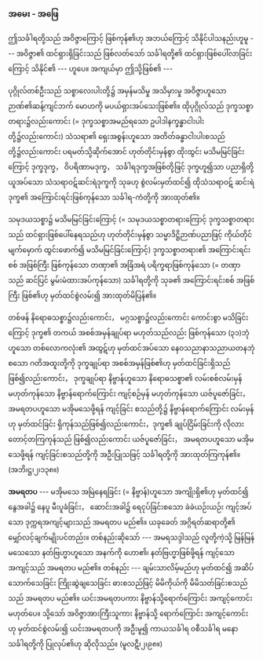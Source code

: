 ### အမေး - အဖြေ

ဤသင်္ခါရတို့သည် အဝိဇ္ဇာကြောင့် ဖြစ်ကုန်၏ဟု အဘယ်ကြောင့် သိနိုင်ပါသနည်းဟူမူ --- အဝိဇ္ဇာ၏ ထင်ရှားရှိခြင်းသည် ဖြစ်လတ်သော် သင်္ခါရတို့၏ ထင်ရှားဖြစ်ပေါ်လာခြင်းကြောင့် သိနိုင်၏ --- ဟူပေ။ 
အကျယ်မှာ ဤသို့ဖြစ်၏ ---

ပုဂ္ဂိုလ်တစ်ဦးသည် သစ္စာလေးပါးတို့၌ အမှန်မသိမှု အသိမှားမှု အဝိဇ္ဇာဟူသော ဉာဏ်၏ဆန့်ကျင်ဘက် မောဟကို မပယ်ရှားအပ်သေးဖြစ်၏။ 
ထိုပုဂ္ဂိုလ်သည် ဒုက္ခသစ္စာတရား၌လည်းကောင်း (= ဒုက္ခသစ္စာအမည်ရသော ဥပါဒါနက္ခန္ဓာငါးပါးတို့၌လည်းကောင်း) သံသရာ၏ ရှေးအစွန်းဟူသော အတိတ်ခန္ဓာငါးပါးစသည်တို့၌လည်းကောင်း ပရမတ်သို့ဆိုက်အောင် ဟုတ်တိုင်းမှန်စွာ ထိုးထွင်း မသိမမြင်ခြင်းကြောင့် ဒုက္ခဒုက္ခ， ဝိပရိဏာမဒုက္ခ， သင်္ခါရဒုက္ခအဖြစ်တို့ဖြင့် ဒုက္ခဟူ၍သာ ပညာရှိတို့ ယူအပ်သော သံသရာဝဋ်ဆင်းရဲဒုက္ခကို သုခဟု စွဲလမ်းမှတ်ထင်၍ ထိုသံသရာဝဋ် ဆင်းရဲဒုက္ခ၏ အကြောင်းရင်းဖြစ်ကုန်သော သင်္ခါရ-ကံတို့ကို အားထုတ်၏။

သမုဒယသစ္စာ၌ မသိမမြင်ခြင်းကြောင့် (= သမုဒယသစ္စာတရားကြောင့် ဒုက္ခသစ္စာတရားသည် ထင်ရှားဖြစ်ပေါ်နေရသည်ဟု ဟုတ်တိုင်းမှန်စွာ သမ္မာဒိဋ္ဌိဉာဏ်ပညာဖြင့် ကိုယ်တိုင်မျက်မှောက် ထွင်းဖောက်၍ မသိမမြင်ခြင်းကြောင့်) ဒုက္ခသစ္စာတရား၏ အကြောင်းရင်းစစ် အဖြစ်ကြီး ဖြစ်ကုန်သော တဏှာ၏ အခြံအရံ ပရိက္ခရာဖြစ်ကုန်သော (= တဏှာသည် ဆင်ပြင် မွမ်းမံထားအပ်ကုန်သော) သင်္ခါရတို့ကို သုခ၏ အကြောင်းရင်းစစ် အဖြစ်ကြီး ဖြစ်၏ဟု မှတ်ထင်စွဲလမ်း၍ အားထုတ်မိပြန်၏။

တစ်ဖန် နိရောဓသစ္စာ၌လည်းကောင်း， မဂ္ဂသစ္စာ၌လည်းကောင်း ကောင်းစွာ မသိခြင်းကြောင့် ဒုက္ခ၏ တကယ် အစစ်အမှန်ချုပ်ရာ မဟုတ်သည်လည်း ဖြစ်ကုန်သော (၃၁)ဘုံဟူသော တစ်လောကလုံး၏ အထွဋ်ဟု မှတ်ထင်အပ်သော နေဝသညာနာသညာယတနဘုံစသော ဂတိအထူးတို့ကို ဒုက္ခချုပ်ရာ အစစ်အမှန်ဖြစ်၏ဟု မှတ်ထင်ခြင်းရှိသည် ဖြစ်၍လည်းကောင်း， ဒုက္ခချုပ်ရာ နိဗ္ဗာန်ဟူသော နိရောဓသစ္စာ၏ လမ်းစစ်လမ်းမှန် မဟုတ်ကုန်သော နိဗ္ဗာန်ရောက်ကြောင်း ကျင့်စဉ်မှန် မဟုတ်ကုန်သော ယဇ်ပူဇော်ခြင်း， အမရတပဟူသော မအိုမသေဖို့ရန် ကျင့်ခြင်း စသည်တို့၌ နိဗ္ဗာန်ရောက်ကြောင်း လမ်းမှန်ဟု မှတ်ထင်ခြင်း ရှိကုန်သည်ဖြစ်၍လည်းကောင်း，ဒုက္ခ၏ ချုပ်ငြိမ်းခြင်းကို လိုလားတောင့်တကြကုန်သည် ဖြစ်၍လည်းကောင်း ယဇ်ပူဇော်ခြင်း， အမရတပဟူသော မအိုမသေဖို့ရန် ကျင့်ခြင်းစသည်တို့ကို အဦးပြုသဖြင့် သင်္ခါရတို့ကို အားထုတ်ကြကုန်၏။ (အဘိ၊ဋ္ဌ၊၂၊၁၃၈။)

**အမရတပ** --- မအိုမသေ အမြဲနေရခြင်း (= နိဗ္ဗာန်)ဟူသော အကျိုးရှိ၏ဟု မှတ်ထင်၍ နွေအခါ၌ နေပူ မီးပူခံခြင်း， ဆောင်းအခါ၌ ရေငုပ်ခြင်းစသော ခဲခဲယဉ်းယဉ်း ကျင့်အပ်သော ဒုက္ကရအကျင့်များသည် အမရတပ မည်၏။ 
ယခုခေတ် အဂ္ဂိရတ်ဆရာတို့၏ မျှော်လင့်ချက်မျိုးပင်တည်း။ 
တစ်နည်းဆိုသော် --- အမရသဒ္ဒါသည် လူတို့ကဲ့သို့ မြန်မြန်မသေသော နတ်ဗြဟ္မာဟူသော အနက်ကို ဟော၏၊ နတ်ဗြဟ္မာဖြစ်ဖို့ရန် ကျင့်သော အကျင့်သည် အမရတပ မည်၏။ 
တစ်နည်း --- ချမ်းသာလိမ့်မည်ဟု မှတ်ထင်၍ အဆိပ်သောက်သေခြင်း ကြိုးဆွဲချသေခြင်း ဓားစသည်ဖြင့် မိမိကိုယ်ကို မိမိသတ်ခြင်းစသည်သည် အမရတပ မည်၏။ 
ယင်းအမရတပကား နိဗ္ဗာန်သို့ရောက်ကြောင်း အကျင့်ကောင်း မဟုတ်ပေ။ 
သို့သော် အဝိဇ္ဇာအားကြီးသူကား နိဗ္ဗာန်သို့ ရောက်ကြောင်း အကျင့်ကောင်းဟု မှတ်ထင်စွဲလမ်း၍ ယင်းအမရတပကို အဦးမူ၍ ကာယသင်္ခါရ ဝစီသင်္ခါရ မနောသင်္ခါရတို့ကို ပြုလုပ်၏ဟု ဆိုလိုသည်။ (မူလဋီ၊၂၊၉၈။)
